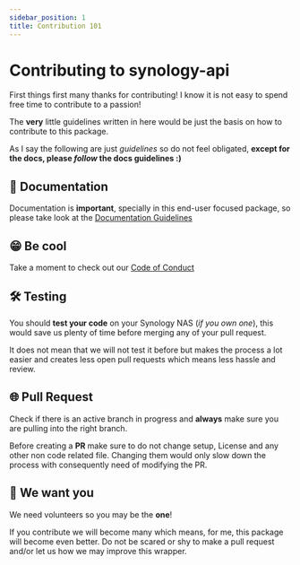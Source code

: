 ```yaml
---
sidebar_position: 1
title: Contribution 101
---
```


# Contributing to synology-api
First things first many thanks for contributing!
I know it is not easy to spend free time to contribute to a passion!

The **very** little guidelines written in here would be just the basis on how to contribute to this package.

As I say the following are just _guidelines_ so do not feel obligated, **except for the docs, please _follow_ the docs guidelines :)**

## 📝 Documentation
Documentation is **important**, specially in this end-user focused package, so please take look at the [Documentation Guidelines](contribute/docs_guidelines)

## 😁 Be cool
Take a moment to check out our [Code of Conduct](contribute/conduct_code)

## 🛠️ Testing
You should **test your code** on your Synology NAS (_if you own one_), this would save us plenty of time before merging any of your pull request.

It does not mean that we will not test it before but makes the process a lot easier and creates less open pull requests which means less hassle and review.

## 🌐 Pull Request
Check if there is an active branch in progress and **always** make sure you are pulling into the right branch.

Before creating a **PR** make sure to do not change setup, License and any other non code related file.
Changing them would only slow down the process with consequently need of modifying the PR.

## 🫵 We want you
We need volunteers so you may be the **one**!

If you contribute we will become many which means, for me, this package will become even better.
Do not be scared or shy to make a pull request and/or let us how we may improve this wrapper.

